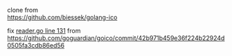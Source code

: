 clone from  
https://github.com/biessek/golang-ico

fix [reader.go line 131](https://github.com/biessek/golang-ico/blob/master/reader.go#L131)
from 
https://github.com/goguardian/goico/commit/42b971b459e36f224b22924d0505fa3cdb86ed56